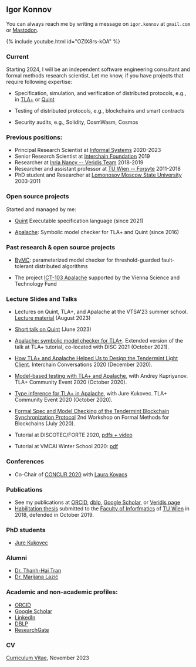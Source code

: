 ## Igor Konnov

You can always reach me by writing a message on `igor.konnov` at `gmail.com`
or <a rel="me" href="https://fosstodon.org/@konnov">Mastodon</a>.

<!-- [![My talk on Quint at Gateway to Cosmos](https://img.youtube.com/vi/OZIX8rs-kOA/maxresdefault.jpg)](https://www.youtube.com/watch?v=OZIX8rs-kOA) -->

{% include youtube.html id="OZIX8rs-kOA" %}

### Current

Starting 2024, I will be an independent software engineering consultant and formal
methods research scientist. Let me know, if you have projects that require following
expertise:

 - Specification, simulation, and verification of distributed protocols, e.g.,
   in [TLA+][] or [Quint][]

 - Testing of distributed protocols, e.g., blockchains and smart contracts

 - Security audits, e.g., Solidity, CosmWasm, Cosmos

### Previous positions:

 * Principal Research Scientist at [Informal Systems][] 2020-2023
 * Senior Research Scientist at [Interchain Foundation][] 2019
 * Researcher at [Inria Nancy -- Veridis Team][] 2018-2019
 * Researcher and assistant professor at [TU Wien -- Forsyte][] 2011-2018
 * PhD student and Researcher at [Lomonosov Moscow State University][] 2003-2011

### Open source projects

 Started and managed by me:

 * [Quint][] Executable specification language (since 2021)

 * [Apalache][]:
   Symbolic model checker for TLA+ and Quint (since 2016)

### Past research & open source projects

 * [ByMC][]: parameterized model checker for threshold-guarded
   fault-tolerant distributed algorithms

 * The project [ICT-103 Apalache][]
   supported by the Vienna Science and Technology Fund

### Lecture Slides and Talks

- Lectures on Quint, TLA+, and Apalache at the VTSA'23 summer school.
  [Lecture material](https://konnov.github.io/vtsa23/) (August 2023)

- [Short talk on Quint](https://www.youtube.com/watch?v=OZIX8rs-kOA&t=806s) (June 2023)

- [Apalache: symbolic model checker for TLA+](https://www.youtube.com/watch?v=Ml7d_3vlH88).
  Extended version of the talk at TLA+ tutorial, co-located with DISC 2021
  (October 2021).

- [How TLA+ and Apalache Helped Us to Design the Tendermint Light Client](https://www.crowdcast.io/e/interchain-conversations-II/38).
    Interchain Conversations 2020 (December 2020).

- [Model-based testing with TLA+ and Apalache](https://youtu.be/aveoIMphzW8), with Andrey Kupriyanov.
  TLA+ Community Event 2020 (October 2020).

- [Type inference for TLA+ in Apalache](https://youtu.be/hnp25hmCMN8), with Jure Kukovec.
  TLA+ Community Event 2020 (October 2020).

- [Formal Spec and Model Checking of the Tendermint Blockchain Synchronization Protocol](https://youtu.be/h2Ovc1KWlXM)
  2nd Workshop on Formal Methods for Blockchains (July 2020).

 * Tutorial at DISCOTEC/FORTE 2020,
    [pdfs + video](https://www.discotec.org/2020/tutorials#parameterized-verification-with-byzantine-model-checker)

 * Tutorial at VMCAI Winter School 2020: [pdf](./vmcai20/konnov-vmcai20-school.pdf)

### Conferences

 * Co-Chair of [CONCUR 2020](https://concur2020.forsyte.at/) with
 [Laura Kovacs](https://informatics.tuwien.ac.at/people/laura-kovacs)

### Publications

 * See my publications at [ORCID](https://orcid.org/0000-0001-6629-3377),
    [dblp](https://dblp.org/pers/hd/k/Konnov_0001:Igor),
    [Google Scholar](https://scholar.google.at/citations?user=K6OSiNYAAAAJ&hl=en),
    or [Veridis page](https://team.inria.fr/veridis/konnov/papers/) 
 * [Habilitation thesis](./doc/konnov-habil19.pdf) submitted to
    the [Faculty of Inforfmatics](https://informatics.tuwien.ac.at/)
    of [TU Wien](https://tuwien.at) in 2018,
    defended in October 2019.

### PhD students

 * [Jure Kukovec](https://forsyte.at/people/kukovec/)

### Alumni

 * [Dr. Thanh-Hai Tran](https://forsyte.at/people/tran/)
 * [Dr. Marijana Lazić](https://www7.in.tum.de/~lazic/)
 
### Academic and non-academic profiles:

 * [ORCID](https://orcid.org/0000-0001-6629-3377)
 * [Google Scholar](https://scholar.google.at/citations?user=K6OSiNYAAAAJ&hl=en)
 * [LinkedIn](https://www.linkedin.com/in/igor-konnov-7683241/)
 * [DBLP](https://dblp.org/pers/hd/k/Konnov_0001:Igor)
 * [ResearchGate](https://www.researchgate.net/profile/Igor_Konnov2)

### CV

[Curriculum Vitae](/doc/konnov-cv.pdf), November 2023

[TLA+]: https://lamport.azurewebsites.net/tla/tla.html
[Quint]: https://github.com/informalsystems/quint
[Informal Systems]: https://informal.systems
[Inria Nancy -- Veridis Team]: https://team.inria.fr/veridis/konnov/
[Interchain Foundation]: https://interchain.io/
[TU Wien -- Forsyte]: https://forsyte.at/people/konnov/
[Lomonosov Moscow State University]: https://www.msu.ru/en/index.html
[Apalache]: https://github.com/informalsystems/apalache
[ByMC]: https://github.com/konnov/bymc
[ICT-103 Apalache]: https://www.wwtf.at/funding/programmes/ict/ICT15-103/index.php?lang=EN
